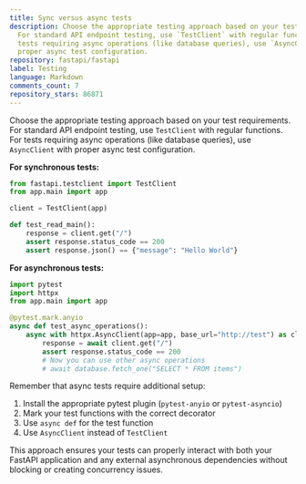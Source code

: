 ```yaml
---
title: Sync versus async tests
description: Choose the appropriate testing approach based on your test requirements.
  For standard API endpoint testing, use `TestClient` with regular functions. For
  tests requiring async operations (like database queries), use `AsyncClient` with
  proper async test configuration.
repository: fastapi/fastapi
label: Testing
language: Markdown
comments_count: 7
repository_stars: 86871
---
```


Choose the appropriate testing approach based on your test requirements. For standard API endpoint testing, use `TestClient` with regular functions. For tests requiring async operations (like database queries), use `AsyncClient` with proper async test configuration.

**For synchronous tests:**
```python
from fastapi.testclient import TestClient
from app.main import app

client = TestClient(app)

def test_read_main():
    response = client.get("/")
    assert response.status_code == 200
    assert response.json() == {"message": "Hello World"}
```

**For asynchronous tests:**
```python
import pytest
import httpx
from app.main import app

@pytest.mark.anyio
async def test_async_operations():
    async with httpx.AsyncClient(app=app, base_url="http://test") as client:
        response = await client.get("/")
        assert response.status_code == 200
        # Now you can use other async operations
        # await database.fetch_one("SELECT * FROM items")
```

Remember that async tests require additional setup:
1. Install the appropriate pytest plugin (`pytest-anyio` or `pytest-asyncio`)
2. Mark your test functions with the correct decorator
3. Use `async def` for the test function
4. Use `AsyncClient` instead of `TestClient`

This approach ensures your tests can properly interact with both your FastAPI application and any external asynchronous dependencies without blocking or creating concurrency issues.